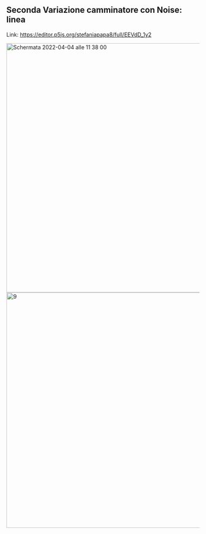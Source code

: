 ## Seconda Variazione camminatore con Noise: linea

Link: https://editor.p5js.org/stefaniapapa8/full/EEVdD_1y2

<img width="649" alt="Schermata 2022-04-04 alle 11 38 00" src="https://user-images.githubusercontent.com/101519964/161523444-2e5eef44-7ea6-4ecb-8537-4b19e7b6ba64.png">
<img width="613" alt="9" src="https://user-images.githubusercontent.com/101519964/176185783-965f7003-3bb6-4597-a917-4f68efe6caa8.png">
